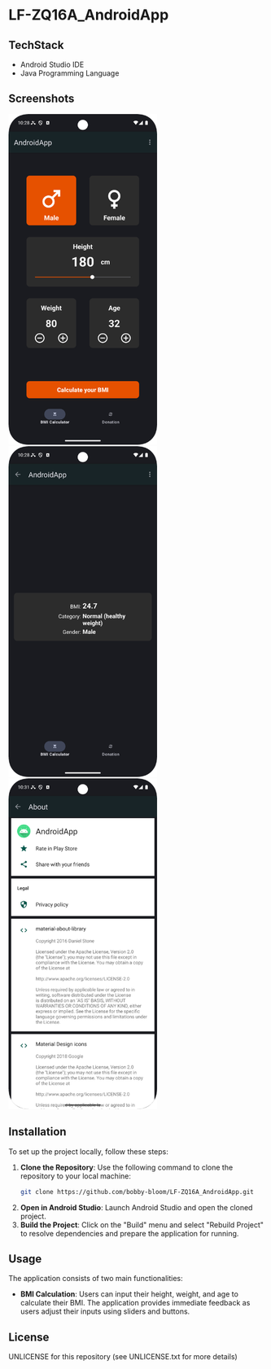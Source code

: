 # LF-ZQ16A_AndroidApp

## TechStack
- Android Studio IDE
- Java Programming Language

## Screenshots

<img src="assets/screenshots/bmi_screen.png" height=650> <img src="assets/screenshots/bmi_result_screen.png" height= 650> <img src="assets/screenshots/about_screen.png" height= 650> 

## Installation
To set up the project locally, follow these steps:
1. **Clone the Repository**: Use the following command to clone the repository to your local machine:
   ```bash
   git clone https://github.com/bobby-bloom/LF-ZQ16A_AndroidApp.git
   ```
2. **Open in Android Studio**: Launch Android Studio and open the cloned project.
3. **Build the Project**: Click on the "Build" menu and select "Rebuild Project" to resolve dependencies and prepare the application for running.

## Usage
The application consists of two main functionalities:
- **BMI Calculation**: Users can input their height, weight, and age to calculate their BMI. The application provides immediate feedback as users adjust their inputs using sliders and buttons.

## License
UNLICENSE for this repository (see UNLICENSE.txt for more details)
